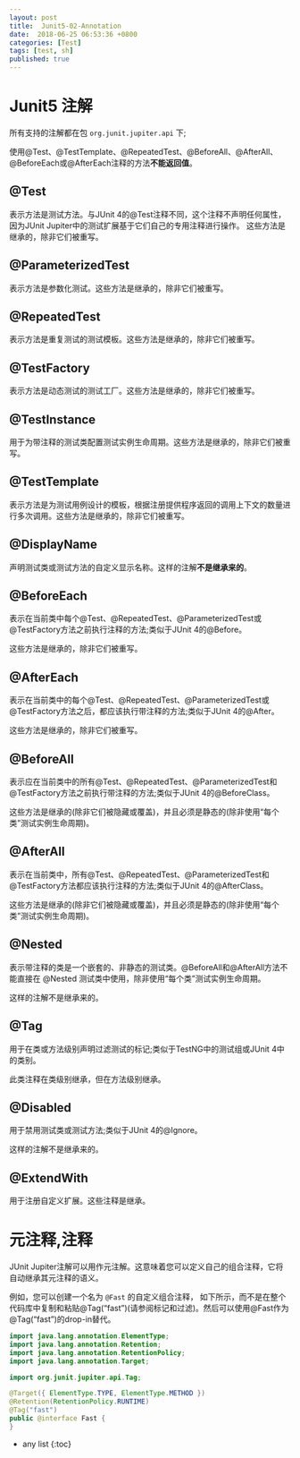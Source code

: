 ```yaml
---
layout: post
title:  Junit5-02-Annotation
date:  2018-06-25 06:53:36 +0800
categories: [Test]
tags: [test, sh]
published: true
---
```


# Junit5 注解 

所有支持的注解都在包 `org.junit.jupiter.api` 下;

使用@Test、@TestTemplate、@RepeatedTest、@BeforeAll、@AfterAll、@BeforeEach或@AfterEach注释的方法**不能返回值**。

## @Test

表示方法是测试方法。与JUnit 4的@Test注释不同，这个注释不声明任何属性，因为JUnit Jupiter中的测试扩展基于它们自己的专用注释进行操作。
这些方法是继承的，除非它们被重写。

## @ParameterizedTest

表示方法是参数化测试。这些方法是继承的，除非它们被重写。

## @RepeatedTest

表示方法是重复测试的测试模板。这些方法是继承的，除非它们被重写。

## @TestFactory

表示方法是动态测试的测试工厂。这些方法是继承的，除非它们被重写。

## @TestInstance

用于为带注释的测试类配置测试实例生命周期。这些方法是继承的，除非它们被重写。

## @TestTemplate

表示方法是为测试用例设计的模板，根据注册提供程序返回的调用上下文的数量进行多次调用。这些方法是继承的，除非它们被重写。

## @DisplayName

声明测试类或测试方法的自定义显示名称。这样的注解**不是继承来的**。

## @BeforeEach

表示在当前类中每个@Test、@RepeatedTest、@ParameterizedTest或@TestFactory方法之前执行注释的方法;类似于JUnit 4的@Before。

这些方法是继承的，除非它们被重写。

## @AfterEach

表示在当前类中的每个@Test、@RepeatedTest、@ParameterizedTest或@TestFactory方法之后，都应该执行带注释的方法;类似于JUnit 4的@After。

这些方法是继承的，除非它们被重写。

## @BeforeAll

表示应在当前类中的所有@Test、@RepeatedTest、@ParameterizedTest和@TestFactory方法之前执行带注释的方法;类似于JUnit 4的@BeforeClass。

这些方法是继承的(除非它们被隐藏或覆盖)，并且必须是静态的(除非使用“每个类”测试实例生命周期)。

## @AfterAll

表示在当前类中，所有@Test、@RepeatedTest、@ParameterizedTest和@TestFactory方法都应该执行注释的方法;类似于JUnit 4的@AfterClass。

这些方法是继承的(除非它们被隐藏或覆盖)，并且必须是静态的(除非使用“每个类”测试实例生命周期)。

## @Nested

表示带注释的类是一个嵌套的、非静态的测试类。@BeforeAll和@AfterAll方法不能直接在 @Nested 测试类中使用，除非使用“每个类”测试实例生命周期。

这样的注解不是继承来的。

## @Tag

用于在类或方法级别声明过滤测试的标记;类似于TestNG中的测试组或JUnit 4中的类别。

此类注释在类级别继承，但在方法级别继承。

## @Disabled

用于禁用测试类或测试方法;类似于JUnit 4的@Ignore。

这样的注解不是继承来的。

## @ExtendWith

用于注册自定义扩展。这些注释是继承。

# 元注释,注释

JUnit Jupiter注解可以用作元注解。这意味着您可以定义自己的组合注释，它将自动继承其元注释的语义。

例如，您可以创建一个名为 `@Fast` 的自定义组合注释，
如下所示，而不是在整个代码库中复制和粘贴@Tag(“fast”)(请参阅标记和过滤)。然后可以使用@Fast作为@Tag(“fast”)的drop-in替代。

```java
import java.lang.annotation.ElementType;
import java.lang.annotation.Retention;
import java.lang.annotation.RetentionPolicy;
import java.lang.annotation.Target;

import org.junit.jupiter.api.Tag;

@Target({ ElementType.TYPE, ElementType.METHOD })
@Retention(RetentionPolicy.RUNTIME)
@Tag("fast")
public @interface Fast {
}
```

* any list
{:toc}







